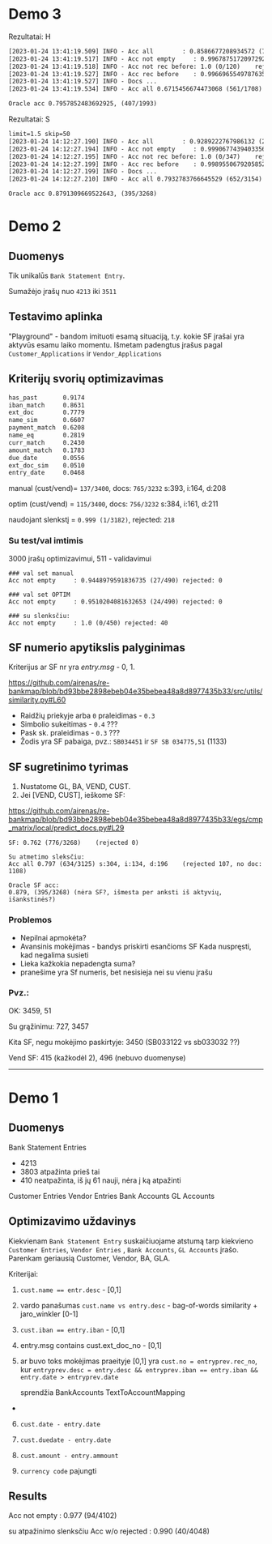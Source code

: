 # Demo 3

Rezultatai: H
```txt
[2023-01-24 13:41:19.509] INFO - Acc all        : 0.8586677208934572 (715/5059)
[2023-01-24 13:41:19.517] INFO - Acc not empty     : 0.9967875172097292 (14/4358)	rejected: 690
[2023-01-24 13:41:19.518] INFO - Acc not rec before: 1.0 (0/120)	rejected: 55
[2023-01-24 13:41:19.527] INFO - Acc rec before    : 0.9966965549787635 (14/4238)	rejected: 635
[2023-01-24 13:41:19.527] INFO - Docs ...
[2023-01-24 13:41:19.534] INFO - Acc all 0.6715456674473068 (561/1708) s:170, i:223, d:168	(rejected 285, no doc: 4008)

Oracle acc 0.7957852483692925, (407/1993)
```

Rezultatai: S
```txt
limit=1.5 skip=50
[2023-01-24 14:12:27.190] INFO - Acc all        : 0.9289222767986132 (246/3461)
[2023-01-24 14:12:27.194] INFO - Acc not empty     : 0.9990677439403356 (3/3218)	rejected: 182
[2023-01-24 14:12:27.195] INFO - Acc not rec before: 1.0 (0/347)	rejected: 31
[2023-01-24 14:12:27.199] INFO - Acc rec before    : 0.9989550679205852 (3/2871)	rejected: 151
[2023-01-24 14:12:27.199] INFO - Docs ...
[2023-01-24 14:12:27.210] INFO - Acc all 0.7932783766645529 (652/3154) s:314, i:137, d:201	(rejected 78, no doc: 1108)

Oracle acc 0.8791309669522643, (395/3268)

```


# Demo 2

## Duomenys

Tik unikalūs `Bank Statement Entry`.

Sumažėjo įrašų nuo `4213` iki `3511`

## Testavimo aplinka

"Playground" - bandom imituoti esamą situaciją, t.y. kokie SF įrašai yra aktyvūs esamu laiko momentu. Išmetam padengtus
įrašus pagal `Customer_Applications` ir `Vendor_Applications`

## Kriterijų svorių optimizavimas

```txt
has_past       0.9174
iban_match     0.8631
ext_doc        0.7779
name_sim       0.6607
payment_match  0.6208
name_eq        0.2819
curr_match     0.2430
amount_match   0.1783
due_date       0.0556
ext_doc_sim    0.0510
entry_date     0.0468
```

manual (cust/vend)= `137/3400`, docs: `765/3232` s:393, i:164, d:208

optim (cust/vend) = `115/3400`, docs: `756/3232` s:384, i:161, d:211

naudojant slenkstį = `0.999 (1/3182)`, rejected: `218`


### Su test/val imtimis

3000 įrašų optimizavimui, 511 - validavimui
```
### val set manual
Acc not empty     : 0.9448979591836735 (27/490)	rejected: 0

### val set OPTIM
Acc not empty     : 0.9510204081632653 (24/490)	rejected: 0

### su slenksčiu:
Acc not empty     : 1.0 (0/450)	rejected: 40
```

## SF numerio apytikslis palyginimas

Kriterijus ar SF nr yra *entry.msg* - 0, 1.

https://github.com/airenas/re-bankmap/blob/bd93bbe2898ebeb04e35bebea48a8d8977435b33/src/utils/similarity.py#L60

- Raidžių priekyje arba `0` praleidimas - `0.3`
- Simbolio sukeitimas - `0.4` ???
- Pask sk. praleidimas - `0.3` ???
- Žodis yra SF pabaiga, pvz.: `SB034451` ir `SF SB 034775,51` (1133)

## SF sugretinimo tyrimas

1. Nustatome GL, BA, VEND, CUST.
2. Jei [VEND, CUST], ieškome SF:

https://github.com/airenas/re-bankmap/blob/bd93bbe2898ebeb04e35bebea48a8d8977435b33/egs/cmp_matrix/local/predict_docs.py#L29

```
SF: 0.762 (776/3268)    (rejected 0)

Su atmetimo sleksčiu:
Acc all 0.797 (634/3125) s:304, i:134, d:196	(rejected 107, no doc: 1108)

Oracle SF acc: 
0.879, (395/3268) (nėra SF?, išmesta per anksti iš aktyvių, išankstinės?)
```
### Problemos

- Nepilnai apmokėta?
- Avansinis mokėjimas - bandys priskirti esančioms SF
Kada nuspręsti, kad negalima susieti
- Lieka kažkokia nepadengta suma?
- pranešime yra Sf numeris, bet nesisieja nei su vienu įrašu

### Pvz.:

OK: 3459, 51

Su grąžinimu: 727, 3457

Kita SF, negu mokėjimo paskirtyje: 3450 (SB033122 vs sb033032 ??)

Vend SF: 415 (kažkodėl 2), 496 (nebuvo duomenyse)

---

# Demo 1

## Duomenys

Bank Statement Entries

- 4213
- 3803 atpažinta prieš tai
- 410 neatpažinta, iš jų 61 nauji, nėra į ką atpažinti

Customer Entries Vendor Entries Bank Accounts GL Accounts

## Optimizavimo uždavinys

Kiekvienam `Bank Statement Entry` suskaičiuojame atstumą tarp kiekvieno `Customer Entries`, `Vendor Entries`
, `Bank Accounts`, `GL Accounts` įrašo. Parenkam geriausią Customer, Vendor, BA, GLA.

Kriterijai:

1) `cust.name == entr.desc` - [0,1]
2) vardo panašumas `cust.name vs entry.desc` - bag-of-words similarity + jaro_winkler [0-1]
3) `cust.iban == entry.iban` - [0,1]
4) entry.msg contains cust.ext_doc_no - [0,1]
5) ar buvo toks mokėjimas praeityje [0,1]
   yra `cust.no = entryprev.rec_no`,
   kur `entryprev.desc = entry.desc && entryprev.iban == entry.iban && entry.date > entryprev.date`

   sprendžia BankAccounts TextToAccountMapping

-

6) `cust.date - entry.date`
7) `cust.duedate - entry.date`
8) `cust.amount - entry.ammount`


9) `currency code` pajungti

## Results

Acc not empty    : 0.977 (94/4102)

su atpažinimo slenksčiu Acc w/o rejected : 0.990 (40/4048)


